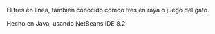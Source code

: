 El tres en línea, también conocido comoo tres en raya o juego del gato.

Hecho en Java, usando NetBeans IDE 8.2
